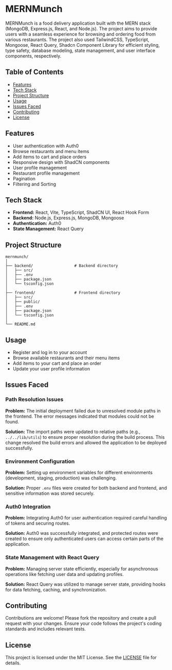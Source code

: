 # MERNMunch

MERNMunch is a food delivery application built with the MERN stack (MongoDB, Express.js, React, and Node.js). The project aims to provide users with a seamless experience for browsing and ordering food from various restaurants. The project also used TailwindCSS, TypeScript, Mongoose, React Query, Shadcn Component Library for efficient styling, type safety, database modeling, state management, and user interface components, respectively.

## Table of Contents

- [Features](#features)
- [Tech Stack](#tech-stack)
- [Project Structure](#project-structure)
- [Usage](#usage)
- [Issues Faced](#issues-faced)
- [Contributing](#contributing)
- [License](#license)

## Features

- User authentication with Auth0
- Browse restaurants and menu items
- Add items to cart and place orders
- Responsive design with ShadCN components
- User profile management
- Restaurant profile management
- Pagination
- Filtering and Sorting

## Tech Stack

- **Frontend:** React, Vite, TypeScript, ShadCN UI, React Hook Form
- **Backend:** Node.js, Express.js, MongoDB, Mongoose
- **Authentication:** Auth0
- **State Management:** React Query

## Project Structure

```
mernmunch/
│
├── backend/                  # Backend directory
│   ├── src/
│   ├── .env
│   ├── package.json
│   └── tsconfig.json
│
├── frontend/                 # Frontend directory
│   ├── src/
│   ├── public/
│   ├── .env
│   ├── package.json
│   └── tsconfig.json
│
└── README.md
```

## Usage

- Register and log in to your account
- Browse available restaurants and their menu items
- Add items to your cart and place an order
- Update your user profile information

## Issues Faced

### Path Resolution Issues

**Problem:** The initial deployment failed due to unresolved module paths in the frontend. The error messages indicated that modules could not be found.

**Solution:** The import paths were updated to relative paths (e.g., `../../lib/utils`) to ensure proper resolution during the build process. This change resolved the build errors and allowed the application to be deployed successfully.

### Environment Configuration

**Problem:** Setting up environment variables for different environments (development, staging, production) was challenging.

**Solution:** Proper `.env` files were created for both backend and frontend, and sensitive information was stored securely.

### Auth0 Integration

**Problem:** Integrating Auth0 for user authentication required careful handling of tokens and securing routes.

**Solution:** Auth0 was successfully integrated, and protected routes were created to ensure only authenticated users can access certain parts of the application.

### State Management with React Query

**Problem:** Managing server state efficiently, especially for asynchronous operations like fetching user data and updating profiles.

**Solution:** React Query was utilized to manage server state, providing hooks for data fetching, caching, and synchronization.

## Contributing

Contributions are welcome! Please fork the repository and create a pull request with your changes. Ensure your code follows the project's coding standards and includes relevant tests.

## License

This project is licensed under the MIT License. See the [LICENSE](LICENSE) file for details.

